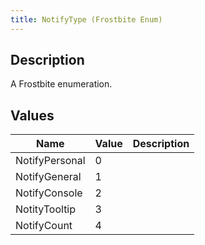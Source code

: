 ```yaml
---
title: NotifyType (Frostbite Enum)
---
```

## Description

A Frostbite enumeration.

## Values

| Name           | Value | Description |
| -------------- | ----- | ----------- |
| NotifyPersonal | 0     |             |
| NotifyGeneral  | 1     |             |
| NotifyConsole  | 2     |             |
| NotityTooltip  | 3     |             |
| NotifyCount    | 4     |             |
